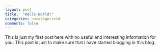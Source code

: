 ```yaml
---
layout: post
title:  "Hello World!"
categories: uncategorized
comments: false
---
```


This is just my first post here with no useful and interesting information for you. This post is just to make sure that i have started blogging in this blog.
